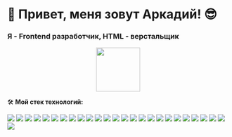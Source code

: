 
# :wave: **Привет, меня зовут Аркадий!**   :sunglasses:
### Я - Frontend разработчик, HTML - верстальщик

<div id="header" align="center">
  <img src="https://media.giphy.com/media/M9gbBd9nbDrOTu1Mqx/giphy.gif" width="100"/>
</div>

🛠️ **Мой стек технологий:**

 
 <img
      src="https://img.shields.io/badge/html5-blue?style=for-the-badge&logo=HTML5&logoColor=#E34F26"
    />
    <img
      src="https://img.shields.io/badge/ccs3-blue?style=for-the-badge&logo=CSS3&logoColor=#E34F26"
    /> 
    <img
      src="https://img.shields.io/badge/javascript-blue?style=for-the-badge&logo=javascript&logoColor=#F7DF1E"
    />
    <img
      src="https://img.shields.io/badge/markdown-blue?style=for-the-badge&logo=markdown&logoColor=#F7DF1E"
    />
    <img
      src="https://img.shields.io/badge/sass-blue?style=for-the-badge&logo=sass&logoColor=#F7DF1E"
    />
    <img
      src="https://img.shields.io/badge/figma-blue?style=for-the-badge&logo=figma&logoColor=#F7DF1E"
    />
    <img
      src="https://img.shields.io/badge/photoshop-blue?style=for-the-badge&logo=photoshop&logoColor=#F7DF1E"
    />
    <img
      src="https://img.shields.io/badge/vite-blue?style=for-the-badge&logo=vite&logoColor=#646CFF"
    />
    <img
      src="https://img.shields.io/badge/gulp-blue?style=for-the-badge&logo=gulp&logoColor=#646CFF"
    />
    <img
      src="https://img.shields.io/badge/webpack-blue?style=for-the-badge&logo=webpack&logoColor=#646CFF"
    />
    <img
      src="https://img.shields.io/badge/jquery-blue?style=for-the-badge&logo=jquery&logoColor=#0769AD"
    />
    <img
      src="https://img.shields.io/badge/npm-blue?style=for-the-badge&logo=npm&logoColor=#0769AD"
    />
        <img
      src="https://img.shields.io/badge/bem-blue?style=for-the-badge&logo=bem&logoColor=##000000"
    />
        <img
      src="https://img.shields.io/badge/bootstrap-blue?style=for-the-badge&logo=bootstrap&logoColor=##000000"
    />
        <img
      src="https://img.shields.io/badge/git-blue?style=for-the-badge&logo=git&logoColor=##000000"
    />
        <img
      src="https://img.shields.io/badge/github-blue?style=for-the-badge&logo=github&logoColor=##000000"
    />
        <img
      src="https://img.shields.io/badge/svg-blue?style=for-the-badge&logo=svg&logoColor=##000000"
    />
        <img
      src="https://img.shields.io/badge/mamp-blue?style=for-the-badge&logo=mamp&logoColor=##000000"
    />
            <img
      src="https://img.shields.io/badge/open server-blue?style=for-the-badge&logo=open server&logoColor=##000000"
    />
        <img
      src="https://img.shields.io/badge/postman-blue?style=for-the-badge&logo=postman&logoColor=##000000"
    />
        <img
      src="https://img.shields.io/badge/rest api-blue?style=for-the-badge&logo=rest api&logoColor=##000000"
    />
        <img
      src="https://img.shields.io/badge/ajax-blue?style=for-the-badge&logo=ajax&logoColor=##000000"
    />
        <img
      src="https://img.shields.io/badge/tailwindcss-blue?style=for-the-badge&logo=tailwindcss&logoColor=##000000"
    />
        <img
      src="https://img.shields.io/badge/materializecss-blue?style=for-the-badge&logo=materializecss&logoColor=##000000"
    />
        <img
      src="https://img.shields.io/badge/wordpress-blue?style=for-the-badge&logo=wordpress&logoColor=##000000"
    />
        <img
      src="https://img.shields.io/badge/nginx-blue?style=for-the-badge&logo=nginx&logoColor=##000000"
    />

